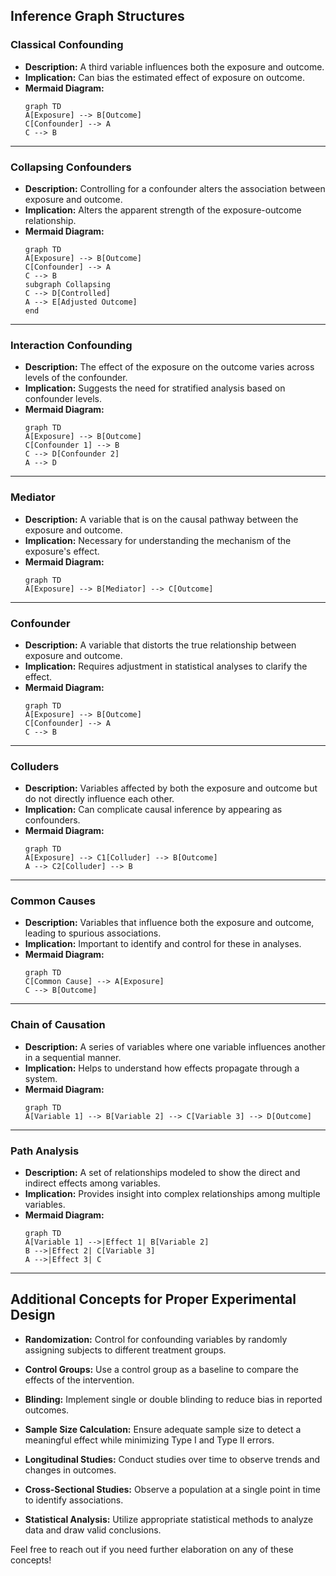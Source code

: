 ## Inference Graph Structures

### Classical Confounding
- **Description:** A third variable influences both the exposure and outcome.
- **Implication:** Can bias the estimated effect of exposure on outcome.
- **Mermaid Diagram:**
  ```mermaid
  graph TD
  A[Exposure] --> B[Outcome]
  C[Confounder] --> A
  C --> B
  ```

---

### Collapsing Confounders
- **Description:** Controlling for a confounder alters the association between exposure and outcome.
- **Implication:** Alters the apparent strength of the exposure-outcome relationship.
- **Mermaid Diagram:**
  ```mermaid
  graph TD
  A[Exposure] --> B[Outcome]
  C[Confounder] --> A
  C --> B
  subgraph Collapsing
  C --> D[Controlled]
  A --> E[Adjusted Outcome]
  end
  ```

---

### Interaction Confounding
- **Description:** The effect of the exposure on the outcome varies across levels of the confounder.
- **Implication:** Suggests the need for stratified analysis based on confounder levels.
- **Mermaid Diagram:**
  ```mermaid
  graph TD
  A[Exposure] --> B[Outcome]
  C[Confounder 1] --> B
  C --> D[Confounder 2]
  A --> D
  ```

---

### Mediator
- **Description:** A variable that is on the causal pathway between the exposure and outcome.
- **Implication:** Necessary for understanding the mechanism of the exposure's effect.
- **Mermaid Diagram:**
  ```mermaid
  graph TD
  A[Exposure] --> B[Mediator] --> C[Outcome]
  ```

---

### Confounder
- **Description:** A variable that distorts the true relationship between exposure and outcome.
- **Implication:** Requires adjustment in statistical analyses to clarify the effect.
- **Mermaid Diagram:**
  ```mermaid
  graph TD
  A[Exposure] --> B[Outcome]
  C[Confounder] --> A
  C --> B
  ```

---

### Colluders
- **Description:** Variables affected by both the exposure and outcome but do not directly influence each other.
- **Implication:** Can complicate causal inference by appearing as confounders.
- **Mermaid Diagram:**
  ```mermaid
  graph TD
  A[Exposure] --> C1[Colluder] --> B[Outcome]
  A --> C2[Colluder] --> B
  ```

---

### Common Causes
- **Description:** Variables that influence both the exposure and outcome, leading to spurious associations.
- **Implication:** Important to identify and control for these in analyses.
- **Mermaid Diagram:**
  ```mermaid
  graph TD
  C[Common Cause] --> A[Exposure]
  C --> B[Outcome]
  ```

---

### Chain of Causation
- **Description:** A series of variables where one variable influences another in a sequential manner.
- **Implication:** Helps to understand how effects propagate through a system.
- **Mermaid Diagram:**
  ```mermaid
  graph TD
  A[Variable 1] --> B[Variable 2] --> C[Variable 3] --> D[Outcome]
  ```

---

### Path Analysis
- **Description:** A set of relationships modeled to show the direct and indirect effects among variables.
- **Implication:** Provides insight into complex relationships among multiple variables.
- **Mermaid Diagram:**
  ```mermaid
  graph TD
  A[Variable 1] -->|Effect 1| B[Variable 2]
  B -->|Effect 2| C[Variable 3]
  A -->|Effect 3| C
  ```

---

## Additional Concepts for Proper Experimental Design

- **Randomization:** Control for confounding variables by randomly assigning subjects to different treatment groups.
  
- **Control Groups:** Use a control group as a baseline to compare the effects of the intervention.

- **Blinding:** Implement single or double blinding to reduce bias in reported outcomes.

- **Sample Size Calculation:** Ensure adequate sample size to detect a meaningful effect while minimizing Type I and Type II errors.

- **Longitudinal Studies:** Conduct studies over time to observe trends and changes in outcomes.

- **Cross-Sectional Studies:** Observe a population at a single point in time to identify associations.

- **Statistical Analysis:** Utilize appropriate statistical methods to analyze data and draw valid conclusions.

Feel free to reach out if you need further elaboration on any of these concepts!


